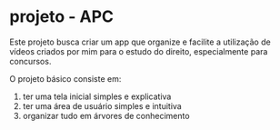 # projeto - APC
Este projeto busca criar um app que organize e facilite a utilização de vídeos criados por mim para o estudo do direito, especialmente para concursos.

O projeto básico consiste em:
1. ter uma tela inicial simples e explicativa
2. ter uma área de usuário simples e intuitiva
3. organizar tudo em árvores de conhecimento

